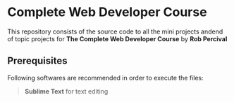 # Complete Web Developer Course

This repository consists of the source code to all the mini projects andend of topic projects for **The Complete Web Developer Course** by **Rob Percival**

## Prerequisites

Following softwares are recommended in order to execute the files:
>**Sublime Text** for text editing
